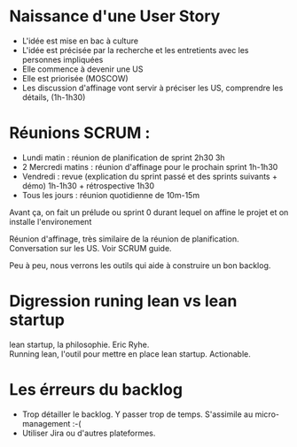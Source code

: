 # Naissance d'une User Story

- L'idée est mise en bac à culture
- L'idée est précisée par la recherche et les entretients avec les personnes impliquées
- Elle commence à devenir une US
- Elle est priorisée (MOSCOW)
- Les discussion d'affinage vont servir à préciser les US, comprendre les détails, (1h-1h30) 

# Réunions SCRUM :

- Lundi matin : réunion de planification de sprint 2h30 3h
- 2 Mercredi matins : réunion d'affinage pour le prochain sprint 1h-1h30
- Vendredi : revue (explication du sprint passé et des sprints suivants + démo) 1h-1h30 + rétrospective 1h30
- Tous les jours : réunion quotidienne de 10m-15m

Avant ça, on fait un prélude ou sprint 0 durant lequel on affine le projet et on installe l'environement 

Réunion d'affinage, très similaire de la réunion de planification. Conversation sur les US. Voir SCRUM guide.

Peu à peu, nous verrons les outils qui aide à construire un bon backlog.

# Digression runing lean vs lean startup

lean startup, la philosophie. Eric Ryhe.  
Running lean, l'outil pour mettre en place lean startup. Actionable.  

# Les érreurs du backlog

- Trop détailler le backlog. Y passer trop de temps. S'assimile au micro-management :-(
- Utiliser Jira ou d'autres plateformes. 

